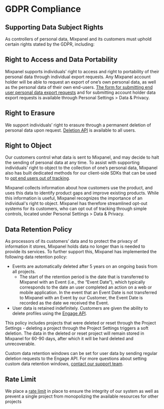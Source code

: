 # GDPR Compliance


## Supporting Data Subject Rights

As controllers of personal data, Mixpanel and its customers must uphold certain rights stated by the GDPR, including:

## Right to Access and Data Portability

Mixpanel supports individuals’ right to access and right to portability of their personal data through individual export requests. Any Mixpanel account holder will be able to request an export of one’s own personal data, as well as the personal data of their own end-users. [The form for submitting end user personal data export requests](/docs/privacy/end-user-data-management) and for submitting account holder data export requests is available through Personal Settings > Data & Privacy. 
 
## Right to Erasure

We support individuals’ right to erasure through a permanent deletion of personal data upon request. [Deletion API](https://developer.mixpanel.com/docs/privacy-security#manage-personal-data) is available to all users.

## Right to Object

Our customers control what data is sent to Mixpanel, and may decide to halt the sending of personal data at any time. To assist with supporting individuals’ right to object to the collection of one’s personal data, Mixpanel also has built dedicated methods for our client-side SDKs that can be used to [opt end users out of tracking](/docs/privacy/protecting-user-data).

Mixpanel collects information about how customers use the product, and uses this data to identify product gaps and improve existing products. While this information is useful, Mixpanel recognizes the importance of an individual's right to object.  Mixpanel has therefore streamlined opt-out systems for its customers, who can opt out of tracking through simple controls, located under Personal Settings > Data & Privacy.

## Data Retention Policy

As processors of its customers’ data and to protect the privacy of information it stores, Mixpanel holds data no longer than is needed to provide its services. To further support this, Mixpanel has implemented the following data retention policy:

- Events are automatically deleted after 5 years on an ongoing basis from all projects.
  - The start of the retention period is the date that is transferred to Mixpanel with an Event (i.e., the “Event Date”), which typically corresponds to the date an user completed an action on a web or mobile application. In the event that an Event Date is not transferred to Mixpanel with an Event by our Customer, the Event Date is recorded as the date we received the Event.
- User data is retained indefinitely. Customers are given the ability to delete profiles using the [Engage API](https://developer.mixpanel.com/reference/delete-profile).

This policy includes projects that were deleted or reset through the Project Settings - deleting a project through the Project Settings triggers a soft deletion. The data in the deleted or reset project will remain stored in Mixpanel for 60-90 days, after which it will be hard deleted and unrecoverable.

Custom data retention windows can be set for user data by sending regular deletion requests to the Engage API. For more questions about setting custom data retention windows, [contact our support team](https://mixpanel.com/get-support).

## Rate Limit

We place a [rate limit](/docs/privacy/end-user-data-management#rate-limit) in place to ensure the integrity of our system as well as prevent a single project from monopolizing the available resources for other projects
